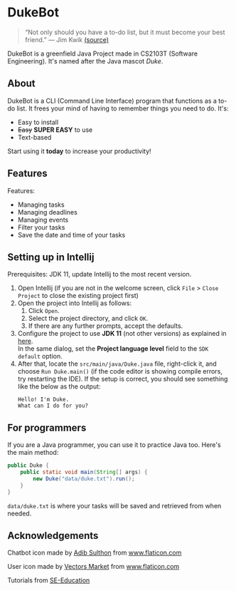 # DukeBot

> “Not only should you have a to-do list, but it must become your best friend.” — Jim Kwik [(source)](https://medium.com/@oaklinejournal/25-quotes-from-successful-people-on-the-power-of-writing-to-do-lists-8a0b3729a34c)

DukeBot is a greenfield Java Project made in CS2103T (Software Engineering).
It's named after the Java mascot _Duke_. 

## About

DukeBot is a CLI (Command Line Interface) program that functions as a to-do list. 
It frees your mind of having to remember things you need to do. 
It's: 
* Easy to install 
* ~~Easy~~ **SUPER EASY** to use
* Text-based 

Start using it **today** to increase your productivity!

## Features 

Features:
* Managing tasks
* Managing deadlines
* Managing events
* Filter your tasks
* Save the date and time of your tasks


## Setting up in Intellij

Prerequisites: JDK 11, update Intellij to the most recent version.

1. Open Intellij (if you are not in the welcome screen, click `File` > `Close Project` to close the existing project first)
1. Open the project into Intellij as follows:
   1. Click `Open`.
   1. Select the project directory, and click `OK`.
   1. If there are any further prompts, accept the defaults.
1. Configure the project to use **JDK 11** (not other versions) as explained in [here](https://www.jetbrains.com/help/idea/sdk.html#set-up-jdk).<br>
   In the same dialog, set the **Project language level** field to the `SDK default` option.
3. After that, locate the `src/main/java/Duke.java` file, right-click it, and choose `Run Duke.main()` (if the code editor is showing compile errors, try restarting the IDE). If the setup is correct, you should see something like the below as the output:
   ```
   Hello! I'm Duke.
   What can I do for you?
   ```

## For programmers
If you are a Java programmer, you can use it to practice Java too. Here's the main method:

```java 
public Duke {
    public static void main(String[] args) {
        new Duke("data/duke.txt").run();
    }
}
```

`data/duke.txt` is where your tasks will be saved and retrieved from when needed.

## Acknowledgements 
Chatbot icon made by [Adib Sulthon](https://www.flaticon.com/authors/adib-sulthon") from www.flaticon.com

User icon made by [Vectors Market](https://www.flaticon.com/authors/vectors-market) from www.flaticon.com

Tutorials from [SE-Education](https://se-education.org/guides/tutorials/javaFxPart1.html)